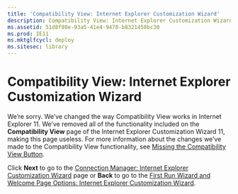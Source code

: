 ```yaml
---
title: 'Compatibility View: Internet Explorer Customization Wizard'
description: Compatibility View: Internet Explorer Customization Wizard
ms.assetid: 51d8f80e-93a5-41e4-9478-b8321458bc30
ms.prod: IE11
ms.mktglfcycl: deploy
ms.sitesec: library
---
```


# Compatibility View: Internet Explorer Customization Wizard


We’re sorry. We’ve changed the way Compatibility View works in Internet Explorer 11. We’ve removed all of the functionality included on the **Compatibility View** page of the Internet Explorer Customization Wizard 11, making this page useless. For more information about the changes we’ve made to the Compatibility View functionality, see [Missing the Compatibility View Button](ie11-deploy-guide/missing-the-compatibility-view-button.md).

Click **Next** to go to the [Connection Manager: Internet Explorer Customization Wizard](connection-manager-internet-explorer-customization-wizard.md) page or **Back** to go to the [First Run Wizard and Welcome Page Options: Internet Explorer Customization Wizard](first-run-wizard-and-welcome-page-options-internet-explorer-customization-wizard.md).

 

 





